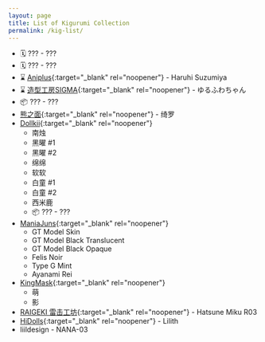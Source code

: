 ```yaml
---
layout: page
title: List of Kigurumi Collection
permalink: /kig-list/
---
```


- 🗓️ ??? - <span class="hidden-text">???<span>
- 🗓️ ??? - <span class="hidden-text">???<span>
- ⌛️ [Aniplus](https://twitter.com/KFY_Aniplus){:target="_blank" rel="noopener"} - <span class="hidden-text">Haruhi Suzumiya<span>
- ⌛️ [造型工房SIGMA](https://www.buildupstudiosigma.com){:target="_blank" rel="noopener"} - <span class="hidden-text">ゆるふわちゃん<span>
- 📦 ??? - <span class="hidden-text">???<span>
- [熊之面](https://weibo.com/u/6450364112){:target="_blank" rel="noopener"} - 绮罗
- [Dollkii](https://weibo.com/u/6727163726){:target="_blank" rel="noopener"}
	- 南烛
	- 黑曜 #1
	- 黑曜 #2
	- 绵绵
	- 软软
	- 白童 #1
	- 白童 #2
	- 西米鹿
	- 📦 ??? - <span class="hidden-text">???<span>
- [ManiaJuns](https://twitter.com/maniajuns){:target="_blank" rel="noopener"}
	- GT Model Skin
	- GT Model Black Translucent
	- GT Model Black Opaque
	- Felis Noir
	- Type G Mint
	- Ayanami Rei
- [KingMask](https://twitter.com/KingMask_studio){:target="_blank" rel="noopener"}
	- 萌
	- 影
- [RAIGEKI 雷击工坊](https://weibo.com/n/RAIGEKI-偽){:target="_blank" rel="noopener"} - Hatsune Miku R03
- [HiDolls](https://twitter.com/HiDolls_mm){:target="_blank" rel="noopener"} - Lilith
- liildesign - NANA-03